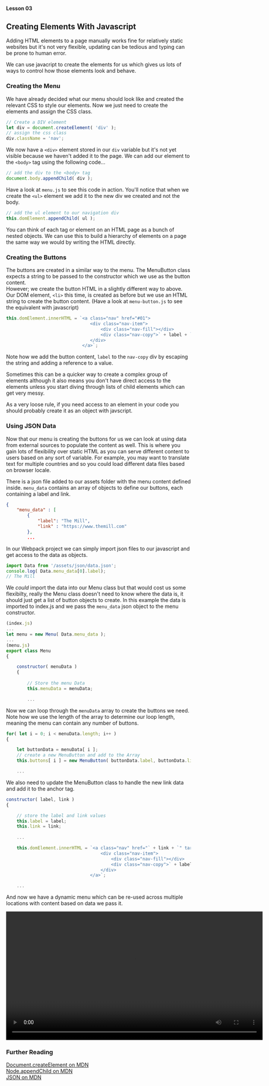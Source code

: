 #### Lesson 03
## Creating Elements With Javascript

Adding HTML elements to a page manually works fine for relatively static websites but it's not very flexible, updating can be tedious and typing can be prone to human error.  

We can use javacript to create the elements for us which gives us lots of ways to control how those elements look and behave.  

### Creating the Menu

We have already decided what our menu should look like and created the relevant CSS to style our elements. Now we just need to create the elements and assign the CSS class.  

```javascript
// Create a DIV element
let div = document.createElement( 'div' );
// assign the css class
div.className = 'nav';
```

We now have a `<div>` element stored in our `div` variable but it's not yet visible because we haven't added it to the page. We can add our element to the `<body>` tag using the following code...

```javascript
// add the div to the <body> tag
document.body.appendChild( div );
```

Have a look at `menu.js` to see this code in action. You'll notice that when we create the `<ul>` element we add it to the new div we created and not the body.

```javascript
// add the ul element to our navigation div 
this.domElement.appendChild( ul );
```

You can think of each tag or element on an HTML page as a bunch of nested objects. We can use this to build a hierarchy of elements on a page the same way we would by writing the HTML directly.  

### Creating the Buttons

The buttons are created in a similar way to the menu. The MenuButton class expects a string to be passed to the constructor which we use as the button content.  
However; we create the button HTML in a slightly different way to above. Our DOM element, `<li>` this time, is created as before but we use an HTML string to create the button content. (Have a look at `menu-button.js` to see the equivalent with javascript)

```javascript
this.domElement.innerHTML = `<a class="nav" href="#01">
                                <div class="nav-item">
                                    <div class="nav-fill"></div>
                                    <div class="nav-copy">` + label + `</div>
                                </div>
                             </a>`;
```
Note how we add the button content, `label` to the `nav-copy` div by escaping the string and adding a reference to a value.  

Sometimes this can be a quicker way to create a complex group of elements although it also means you don't have direct access to the elements unless you start diving through lists of child elements which can get very messy.  

As a very loose rule, if you need access to an element in your code you should probably create it as an object with javscript.  

### Using JSON Data 

Now that our menu is creating the buttons for us we can look at using data from external sources to populate the content as well. This is where you gain lots of flexibility over static HTML as you can serve different content to users based on any sort of variable. For example, you may want to translate text for multiple countries and so you could load different data files based on browser locale.  

There is a json file added to our assets folder with the menu content defined inside. `menu_data` contains an array of objects to define our buttons, each containing a label and link.

```json
{
    "menu_data" : [
        {
            "label": "The Mill",
            "link" : "https://www.themill.com"
        },
        ...
```

In our Webpack project we can simply import json files to our javascript and get access to the data as objects.  
```javascript
import Data from '/assets/json/data.json';
console.log( Data.menu_data[0].label);
// The Mill
```

We _could_ import the data into our Menu class but that would cost us some flexibilty, really the Menu class doesn't need to know where the data is, it should just get a list of button objects to create. In this example the data is imported to index.js and we pass the `menu_data` json object to the menu constructor.

```javascript
(index.js)
...
let menu = new Menu( Data.menu_data );
...
(menu.js)
export class Menu 
{

    constructor( menuData )
    {
        
        // Store the menu Data
        this.menuData = menuData;

        ...
```

Now we can loop through the `menuData` array to create the buttons we need. Note how we use the length of the array to determine our loop length, meaning the menu can contain any number of buttons.


```javascript
for( let i = 0; i < menuData.length; i++ )
{

    let buttonData = menuData[ i ];
    // create a new MenuButton and add to the Array
    this.buttons[ i ] = new MenuButton( buttonData.label, buttonData.link );

    ...
```

We also need to update the MenuButton class to handle the new link data and add it to the anchor tag.

```javascript
constructor( label, link )
{

    // store the label and link values
    this.label = label;
    this.link = link;
    
    ...

    this.domElement.innerHTML = `<a class="nav" href="` + link + `" target="_blank">
                                    <div class="nav-item">
                                        <div class="nav-fill"></div>
                                        <div class="nav-copy">` + label + `</div>
                                    </div>
                                </a>`;

    ...    

```

And now we have a dynamic menu which can be re-used across multiple locations with content based on data we pass it.

<video style="width:700px" controls>
    <source src="/docs/lesson-03-complete.webm"
            type="video/webm">
    <source src="/docs/lesson-03-complete.mp4"
            type="video/mp4">
</video>

### Further Reading

[Document.createElement on MDN](https://developer.mozilla.org/en-US/docs/Web/API/Document/createElement)  
[Node.appendChild on MDN](https://developer.mozilla.org/en-US/docs/Web/API/Node/appendChild)  
[JSON on MDN](https://developer.mozilla.org/en-US/docs/Web/JavaScript/Reference/Global_Objects/JSON)  